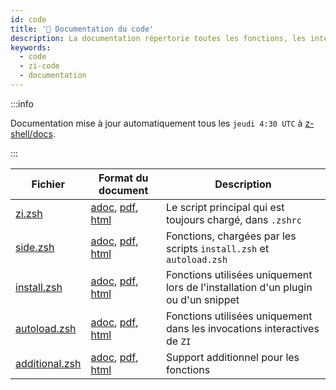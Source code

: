 ```yaml
---
id: code
title: '🔖 Documentation du code'
description: La documentation répertorie toutes les fonctions, les interactions entre elles, leurs commentaires et leurs caractéristiques.
keywords:
  - code
  - zi-code
  - documentation
---
```


:::info

Documentation mise à jour automatiquement tous les `jeudi 4:30 UTC` à [z-shell/docs][1].

:::

| Fichier              | Format du document                | Description                                                                       |
| -------------------- | --------------------------------- | --------------------------------------------------------------------------------- |
| [zi.zsh][2]          | [adoc][3], [pdf][4], [html][5]    | Le script principal qui est toujours chargé, dans `.zshrc`                        |
| [side.zsh][6]        | [adoc][7], [pdf][8], [html][9]    | Fonctions, chargées par les scripts `install.zsh` et `autoload.zsh`               |
| [install.zsh][10]    | [adoc][11], [pdf][12], [html][13] | Fonctions utilisées uniquement lors de l'installation d'un plugin ou d'un snippet |
| [autoload.zsh][14]   | [adoc][15], [pdf][16], [html][17] | Fonctions utilisées uniquement dans les invocations interactives de `ZI`          |
| [additional.zsh][18] | [adoc][19], [pdf][20], [html][21] | Support additionnel pour les fonctions                                            |

[1]: https://github.com/z-shell/docs
[2]: https://github.com/z-shell/zi/blob/main/zi.zsh
[3]: https://github.com/z-shell/docs/blob/main/code/zsdoc/asciidoc/zi.zsh.adoc
[4]: https://github.com/z-shell/docs/blob/main/code/zsdoc/pdf/zi.zsh.pdf
[5]: https://z-shell.github.io/docs/code/html/zi.zsh.html
[6]: https://github.com/z-shell/zi/blob/main/lib/zsh/side.zsh
[7]: https://github.com/z-shell/docs/blob/main/code/zsdoc/asciidoc/side.zsh.adoc
[8]: https://github.com/z-shell/docs/blob/main/code/zsdoc/pdf/side.zsh.pdf
[9]: https://z-shell.github.io/docs/code/html/side.zsh.html
[10]: https://github.com/z-shell/zi/blob/main/lib/zsh/install.zsh
[11]: https://github.com/z-shell/docs/blob/main/code/zsdoc/asciidoc/install.zsh.adoc
[12]: https://github.com/z-shell/docs/blob/main/code/zsdoc/pdf/install.zsh.pdf
[13]: https://z-shell.github.io/docs/code/html/install.zsh.html
[14]: https://github.com/z-shell/zi/blob/main/lib/zsh/autoload.zsh
[15]: https://github.com/z-shell/docs/blob/main/code/zsdoc/asciidoc/autoload.zsh.adoc
[16]: https://github.com/z-shell/docs/blob/main/code/zsdoc/pdf/autoload.zsh.pdf
[17]: https://z-shell.github.io/docs/code/html/autoload.zsh.html
[18]: https://github.com/z-shell/zi/blob/main/lib/zsh/additional.zsh
[19]: https://github.com/z-shell/docs/blob/main/code/zsdoc/asciidoc/additional.zsh.adoc
[20]: https://github.com/z-shell/docs/blob/main/code/zsdoc/pdf/additional.zsh.pdf
[21]: https://z-shell.github.io/docs/code/html/additional.zsh.html
